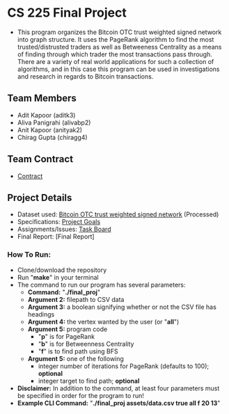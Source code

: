 # CS 225 Final Project
- This program organizes the Bitcoin OTC trust weighted signed network into graph structure. It uses the PageRank algorithm to find the most trusted/distrusted traders as well as Betweeness Centrality as a means of finding through which trader the most transactions pass through. There are a variety of real world applications for such a collection of algorithms, and in this case this program can be used in investigations and research in regards to Bitcoin transactions.

## Team Members

- Adit Kapoor (aditk3)
- Aliva Panigrahi (alivabp2)
- Anit Kapoor (anityak2)
- Chirag Gupta (chiragg4)  

## Team Contract

- [Contract](https://github-dev.cs.illinois.edu/cs225-fa20/chiragg4-anityak2-aditk3-alivabp2/blob/master/docs/Team%20Contract.pdf)

## Project Details

- Dataset used: [Bitcoin OTC trust weighted signed network](http://snap.stanford.edu/data/soc-sign-bitcoin-otc.html) (Processed)
- Specifications: [Project Goals](https://github-dev.cs.illinois.edu/cs225-fa20/chiragg4-anityak2-aditk3-alivabp2/blob/master/docs/Project%20Goals.md)
- Assignments/Issues: [Task Board](https://github-dev.cs.illinois.edu/cs225-fa20/chiragg4-anityak2-aditk3-alivabp2/projects/1)
- Final Report: [Final Report]
### How To Run: ###
- Clone/download the repository
- Run "**make**" in your terminal
- The command to run our program has several parameters:
  - **Command:** "**./final_proj**"
  - **Argument 2:** filepath to CSV data
  - **Argument 3:** a boolean signifying whether or not the CSV file has headings
  - **Argument 4:** the vertex wanted by the user (or "**all**")
  - **Argument 5:** program code
    - "**p**" is for PageRank
    - "**b**" is for Betweenness Centrality
    - "**f**" is to find path using BFS
  - **Argument 5:** one of the following
    - integer number of iterations for PageRank (defaults to 100); **optional**
    - integer target to find path; **optional**
- **Disclaimer:** In addition to the command, at least four parameters must be specified in order for the program to run!
- **Example CLI Command:** "**./final_proj assets/data.csv true all f 20 13**"
